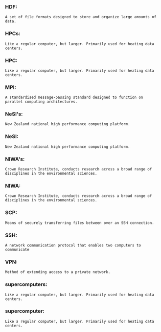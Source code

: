 ### HDF:
	A set of file formats designed to store and organize large amounts of data.
### HPCs:
	Like a regular computer, but larger. Primarily used for heating data centers.
### HPC:
	Like a regular computer, but larger. Primarily used for heating data centers.
### MPI:
	A standardised message-passing standard designed to function on parallel computing architectures.
### NeSI's:
	New Zealand national high performance computing platform.
### NeSI:
	New Zealand national high performance computing platform.
### NIWA's:
	Crown Research Institute, conducts research across a broad range of disciplines in the environmental sciences.
### NIWA:
	Crown Research Institute, conducts research across a broad range of disciplines in the environmental sciences.
### SCP:
	Means of securely transferring files between over an SSH connection.
### SSH:
	A network communication protocol that enables two computers to communicate
### VPN:
	Method of extending access to a private network.
### supercomputers:
	Like a regular computer, but larger. Primarily used for heating data centers.
### supercomputer:
	Like a regular computer, but larger. Primarily used for heating data centers.
